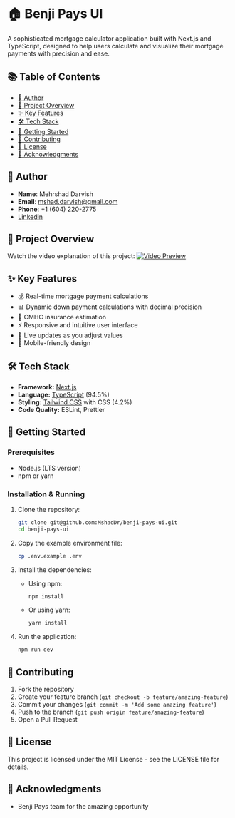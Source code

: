 # 🏠 Benji Pays UI

A sophisticated mortgage calculator application built with Next.js and TypeScript, designed to help users calculate and visualize their mortgage payments with precision and ease.

## 📚 Table of Contents

- [👤 Author](#author)
- [🎥 Project Overview](#project-overview)
- [✨ Key Features](#key-features)
- [🛠 Tech Stack](#tech-stack)
- [🚀 Getting Started](#getting-started)
- [🤝 Contributing](#contributing)
- [📝 License](#license)
- [🙏 Acknowledgments](#acknowledgments)

## 👤 Author

- **Name**: Mehrshad Darvish
- **Email**: mshad.darvish@gmail.com
- **Phone**: +1 (604) 220-2775
- [Linkedin](https://www.linkedin.com/in/mehrshad-darvish/)

## 🎥 Project Overview

Watch the video explanation of this project:
[![Video Preview](https://blog.hansoninc.com/wp-content/uploads/2017/05/YouTube-logo-full_color.png)](https://youtu.be/uEjILEdAlao)

## ✨ Key Features

- 💰 Real-time mortgage payment calculations
- 📊 Dynamic down payment calculations with decimal precision
- 🏦 CMHC insurance estimation
- ⚡ Responsive and intuitive user interface
- 🔄 Live updates as you adjust values
- 📱 Mobile-friendly design

## 🛠 Tech Stack

- **Framework:** [Next.js](https://nextjs.org/)
- **Language:** [TypeScript](https://www.typescriptlang.org/) (94.5%)
- **Styling:** [Tailwind CSS](https://tailwindcss.com/) with CSS (4.2%)
- **Code Quality:** ESLint, Prettier

## 🚀 Getting Started

### Prerequisites

- Node.js (LTS version)
- npm or yarn

### Installation & Running

1. Clone the repository:
   ```bash
   git clone git@github.com:MshadDr/benji-pays-ui.git
   cd benji-pays-ui
   ```
2. Copy the example environment file:

   ```bash
   cp .env.example .env
   ```

3. Install the dependencies:

   - Using npm:
     ```bash
     npm install
     ```
   - Or using yarn:
     ```bash
     yarn install
     ```

4. Run the application:
   ```bash
   npm run dev
   ```

## 🤝 Contributing

1. Fork the repository
2. Create your feature branch (`git checkout -b feature/amazing-feature`)
3. Commit your changes (`git commit -m 'Add some amazing feature'`)
4. Push to the branch (`git push origin feature/amazing-feature`)
5. Open a Pull Request

## 📝 License

This project is licensed under the MIT License - see the LICENSE file for details.

## 🙏 Acknowledgments

- Benji Pays team for the amazing opportunity
